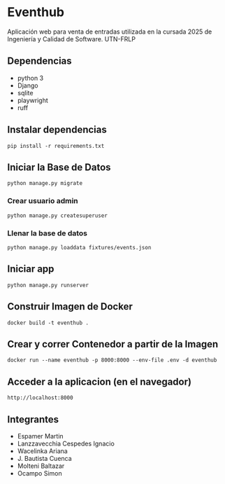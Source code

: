 # Eventhub

Aplicación web para venta de entradas utilizada en la cursada 2025 de Ingeniería y Calidad de Software. UTN-FRLP

## Dependencias

-   python 3
-   Django
-   sqlite
-   playwright
-   ruff

## Instalar dependencias

`pip install -r requirements.txt`

## Iniciar la Base de Datos

`python manage.py migrate`

### Crear usuario admin

`python manage.py createsuperuser`

### Llenar la base de datos

`python manage.py loaddata fixtures/events.json`

## Iniciar app

`python manage.py runserver`

## Construir Imagen de Docker
`docker build -t eventhub .`

## Crear y correr Contenedor a partir de la Imagen
`docker run --name eventhub -p 8000:8000 --env-file .env -d eventhub`

## Acceder a la aplicacion (en el navegador)
`http://localhost:8000`


## Integrantes

-   Espamer Martin
-   Lanzzavecchia Cespedes Ignacio
-   Wacelinka Ariana
-   J. Bautista Cuenca
-   Molteni Baltazar
-   Ocampo Simon
